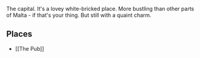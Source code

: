 The capital. It's a lovey white-bricked place. More bustling than other parts of Malta - if that's your thing. But still with a quaint charm.

## Places
- [[The Pub]]